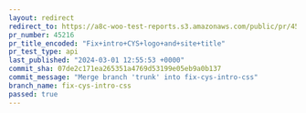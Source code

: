 ```yaml
---
layout: redirect
redirect_to: https://a8c-woo-test-reports.s3.amazonaws.com/public/pr/45216/api/index.html
pr_number: 45216
pr_title_encoded: "Fix+intro+CYS+logo+and+site+title"
pr_test_type: api
last_published: "2024-03-01 12:55:53 +0000"
commit_sha: 07de2c171ea265351a4769d53199e05eb9a0b137
commit_message: "Merge branch 'trunk' into fix-cys-intro-css"
branch_name: fix-cys-intro-css
passed: true
---
```

